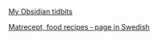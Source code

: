 [My Obsidian tidbits](obsidian-tidbits.md)

[Matrecept, food recipes &dash; page in Swedish](https://github.com/carlrobert/matrecept)
